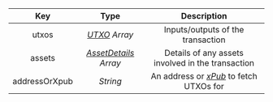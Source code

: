 |      Key      |                     Type                      |                      Description                       |
| :-----------: | :-------------------------------------------: | :----------------------------------------------------: |
|     utxos     |         [*UTXO*](types/#utxo) *Array*         |           Inputs/outputs of the transaction            |
|    assets     | [*AssetDetails*](types/#assetdetails) *Array* |   Details of any assets involved in the transaction    |
| addressOrXpub |                   *String*                    | An address or [*xPub*](types/#xpub) to fetch UTXOs for |


